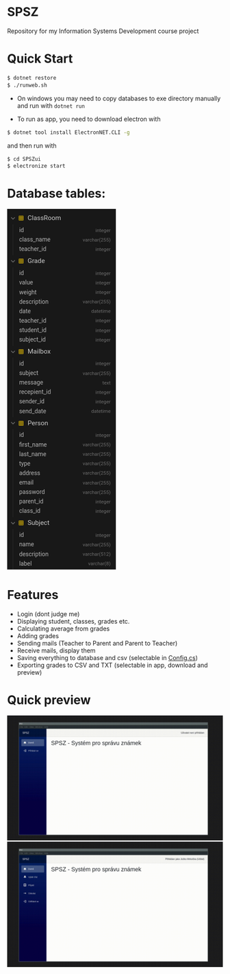 # SPSZ
Repository for my Information Systems Development course project

# Quick Start
```sh
$ dotnet restore
$ ./runweb.sh
```

- On windows you may need to copy databases to exe directory manually and run with `dotnet run`

- To run as app, you need to download electron with
```sh
$ dotnet tool install ElectronNET.CLI -g
```
and then run with
```sh
$ cd SPSZui
$ electronize start
```

# Database tables:
![tables](examples/tables.png)

# Features
- Login (dont judge me)
- Displaying student, classes, grades etc.
- Calculating average from grades
- Adding grades
- Sending mails (Teacher to Parent and Parent to Teacher)
- Receive mails, display them
- Saving everything to database and csv (selectable in [Config.cs](SPSZDataLayer/Config.cs))
- Exporting grades to CSV and TXT (selectable in app, download and preview)

# Quick preview
![preview1](examples/preview1.gif)
![preview2](examples/preview2.gif)